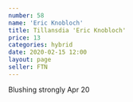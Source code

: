 ```yaml
---
number: 58
name: 'Eric Knobloch'
title: Tillansdia 'Eric Knobloch'
price: 13
categories: hybrid
date: 2020-02-15 12:00
layout: page
seller: FTN
---
```

Blushing strongly Apr 20
